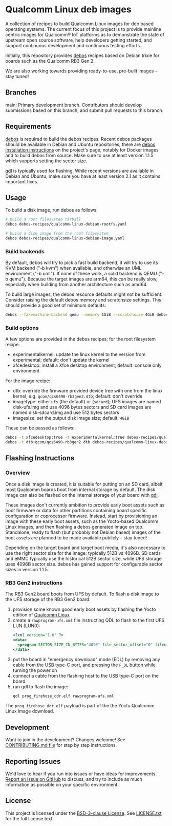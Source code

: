# Qualcomm Linux deb images

A collection of recipes to build Qualcomm Linux images for deb based operating systems. The current focus of this project is to provide mainline centric images for Qualcomm® IoT platforms as to demonstrate the state of upstream open source software, help developers getting started, and support continuous development and continuous testing efforts.

Initially, this repository provides [debos](https://github.com/go-debos/debos) recipes based on Debian trixie for boards such as the Qualcomm RB3 Gen 2.

We are also working towards providing ready-to-use, pre-built images – stay tuned!

## Branches

main: Primary development branch. Contributors should develop submissions based on this branch, and submit pull requests to this branch.

## Requirements

[debos](https://github.com/go-debos/debos) is required to build the debos recipes. Recent debos packages should be available in Debian and Ubuntu repositories; there are 
[debos installation instructions](https://github.com/go-debos/debos?tab=readme-ov-file#installation-from-source-under-debian) on the project's page, notably for Docker images and to build debos from source. Make sure to use at least version 1.1.5 which supports setting the sector size.

[qdl](https://github.com/linux-msm/qdl) is typically used for flashing. While recent versions are available in Debian and Ubuntu, make sure you have at least version 2.1 as it contains important fixes.

## Usage

To build a disk image, run debos as follows:
```bash
# build a root filesystem tarball
debos debos-recipes/qualcomm-linux-debian-rootfs.yaml

# build a disk image from the root filesystem
debos debos-recipes/qualcomm-linux-debian-image.yaml
```

### Build backends

By default, debos will try to pick a fast build backend; it will try to use its KVM backend ("-b kvm") when available, and otherwise an UML environment ("-b uml"). If none of these work, a solid backend is QEMU ("-b qemu"). Because the target images are arm64, this can be really slow, especially when building from another architecture such as amd64.

To build large images, the debos resource defaults might not be sufficient. Consider raising the default debos memory and scratchsize settings. This should provide a good set of minimum defaults:
```bash
debos --fakemachine-backend qemu --memory 1GiB --scratchsize 4GiB debos-recipes/qualcomm-linux-debian-image.yaml
```

### Build options

A few options are provided in the debos recipes; for the root filesystem recipe:
- experimentalkernel: update the linux kernel to the version from experimental; default: don't update the kernel
- xfcedesktop: install a Xfce desktop environment; default: console only environment

For the image recipe:
- dtb: override the firmware provided device tree with one from the linux kernel, e.g. `qcom/qcs6490-rb3gen2.dtb`; default: don't override
- imagetype: either `ufs` (the default) or (`sdcard`); UFS images are named disk-ufs.img and use 4096 bytes sectors and SD card images are named disk-sdcard.img and use 512 bytes sectors
- imagesize: set the output disk image size; default: `4GiB`

These can be passed as follows:
```bash
debos -t xfcedesktop:true -t experimentalkernel:true debos-recipes/qualcomm-linux-debian-rootfs.yaml
debos -t dtb:qcom/qcs6490-rb3gen2.dtb debos-recipes/qualcomm-linux-debian-image.yaml
```

## Flashing Instructions
### Overview

Once a disk image is created, it is suitable for putting on an SD card, albeit most Qualcomm boards boot from internal storage by default. The disk image can also be flashed on the internal storage of your board with [qdl](https://github.com/linux-msm/qdl).

These images don't currently ambition to provide early boot assets such as boot firmware or data for other partitions containing board specific configuration or coprocessor firmware. Instead, start by provisioning an image with these early boot assets, such as the Yocto-based Qualcomm Linux images, and then flashing a debos generated image on top. Standalone, ready to flash (but probably not Debian based) images of the boot assets are planned to be made available publicly – stay tuned!

Depending on the target board and target boot media, it's also necessary to use the right sector size for the image: typically 512B vs 4096B. SD cards and eMMC typically use the historical 512B sector size, while UFS storage uses 4096B sector size. debos has gained support for configurable sector sizes in version 1.1.5.

### RB3 Gen2 instructions

The RB3 Gen2 board boots from UFS by default. To flash a disk image to the UFS storage of the RB3 Gen2 board:
1. provision some known good early boot assets by flashing the Yocto edition of [Qualcomm Linux](https://www.qualcomm.com/developer/software/qualcomm-linux)
1. create a `rawprogram-ufs.xml` file instructing QDL to flash to the first UFS LUN (LUN0):
    ```xml
    <?xml version="1.0" ?>
    <data>
      <program SECTOR_SIZE_IN_BYTES="4096" file_sector_offset="0" filename="disk-ufs.img" label="image" num_partition_sectors="0" partofsingleimage="false" physical_partition_number="0" start_sector="0"/>
    </data>
    ```
1. put the board in "emergency download" mode (EDL) by removing any cable from the USB type-C port, and pressing the `F_DL` button while turning the power on
1. connect a cable from the flashing host to the USB type-C port on the board
1. run qdl to flash the image:
    ```bash
    qdl prog_firehose_ddr.elf rawprogram-ufs.xml
    ```
The `prog_firehose_ddr.elf` payload is part of the the Yocto Qualcomm Linux image download.

## Development

Want to join in the development? Changes welcome! See [CONTRIBUTING.md file](CONTRIBUTING.md) for step by step instructions.

## Reporting Issues

We'd love to hear if you run into issues or have ideas for improvements. [Report an Issue on GitHub](../../issues) to discuss, and try to include as much information as possible on your specific environment.

## License

This project is licensed under the [BSD-3-clause License](https://spdx.org/licenses/BSD-3-Clause.html). See [LICENSE.txt](LICENSE.txt) for the full license text.
